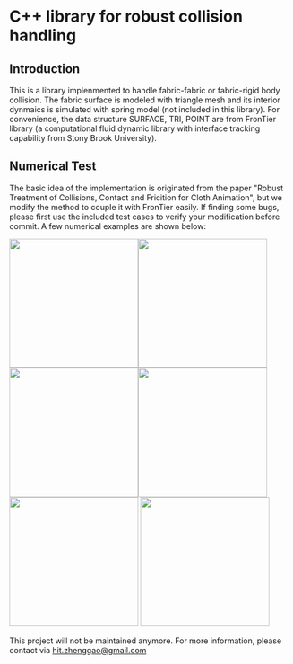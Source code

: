 # C++ library for robust collision handling
## Introduction
This is a library implenmented to handle fabric-fabric or fabric-rigid body collision.
The fabric surface is modeled with triangle mesh and its interior dynmaics is simulated with spring model (not included in this library).
For convenience, the data structure SURFACE, TRI, POINT are from FronTier library (a computational fluid dynamic library with interface tracking capability from Stony Brook University).

## Numerical Test
The basic idea of the implementation is originated from the paper "Robust Treatment of Collisions, Contact and Fricition for Cloth Animation", but we modify the method to couple it with FronTier easily. If finding some bugs, please first use the included test cases to verify your modification before commit. A few numerical examples are shown below:

<img style="float: left;" src="http://www.ams.sunysb.edu/~zgao/work/collision/img/fall-sphere.gif" width="230">
<img style="float: left;" src="http://www.ams.sunysb.edu/~zgao/work/collision/img/fall-body.gif" width="230">
<img style="float: left;" src="http://www.ams.sunysb.edu/~zgao/work/collision/img/fall-box.gif" width="230">
<img style="float: center;" src="http://www.ams.sunysb.edu/~zgao/work/collision/img/string_front.gif" width="230">
<img style="float: center;" src="http://www.ams.sunysb.edu/~zgao/work/collision/img/string_rear.gif" width="230">
<img style="float: center;" src="http://www.ams.sunysb.edu/~zgao/work/collision/img/fallstring.gif" width="230">

This project will not be maintained anymore. For more information, please contact via hit.zhenggao@gmail.com

